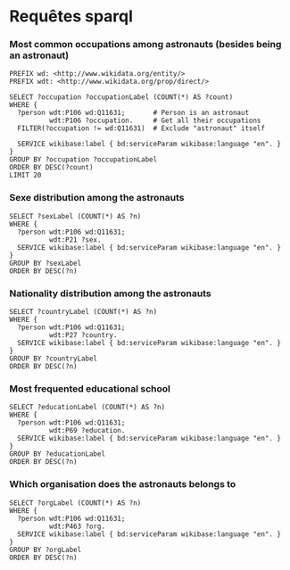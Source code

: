 # Requêtes sparql


### Most common occupations among astronauts (besides being an astronaut)
```sparql
PREFIX wd: <http://www.wikidata.org/entity/>
PREFIX wdt: <http://www.wikidata.org/prop/direct/>

SELECT ?occupation ?occupationLabel (COUNT(*) AS ?count)
WHERE {
  ?person wdt:P106 wd:Q11631;       # Person is an astronaut
          wdt:P106 ?occupation.     # Get all their occupations
  FILTER(?occupation != wd:Q11631)  # Exclude "astronaut" itself

  SERVICE wikibase:label { bd:serviceParam wikibase:language "en". }
}
GROUP BY ?occupation ?occupationLabel
ORDER BY DESC(?count)
LIMIT 20
```
### Sexe distribution among the astronauts
```sparql
SELECT ?sexLabel (COUNT(*) AS ?n)
WHERE {
  ?person wdt:P106 wd:Q11631;
          wdt:P21 ?sex.
  SERVICE wikibase:label { bd:serviceParam wikibase:language "en". }
}
GROUP BY ?sexLabel
ORDER BY DESC(?n)
```
### Nationality distribution among the astronauts
```sparql
SELECT ?countryLabel (COUNT(*) AS ?n)
WHERE {
  ?person wdt:P106 wd:Q11631;
          wdt:P27 ?country.
  SERVICE wikibase:label { bd:serviceParam wikibase:language "en". }
}
GROUP BY ?countryLabel
ORDER BY DESC(?n)
```
### Most frequented educational school
```sparql
SELECT ?educationLabel (COUNT(*) AS ?n)
WHERE {
  ?person wdt:P106 wd:Q11631;
          wdt:P69 ?education.
  SERVICE wikibase:label { bd:serviceParam wikibase:language "en". }
}
GROUP BY ?educationLabel
ORDER BY DESC(?n)
```
### Which organisation does the astronauts belongs to
```sparql
SELECT ?orgLabel (COUNT(*) AS ?n)
WHERE {
  ?person wdt:P106 wd:Q11631;
          wdt:P463 ?org.
  SERVICE wikibase:label { bd:serviceParam wikibase:language "en". }
}
GROUP BY ?orgLabel
ORDER BY DESC(?n)

```

